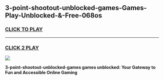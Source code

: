 
## 3-point-shootout-unblocked-games-Games-Play-Unblocked-&-Free-068os
<h3>
<a href="https://premium76.site?title=3-point-shootout-unblocked-games&ref=24A">CLICK TO PLAY</a></h3>
<hr>

<h3>
<a href="https://premium76.site?title=3-point-shootout-unblocked-games&ref=24A">CLICK 2 PLAY</a>
  
</h3>

<a href="https://premium76.site?title=3-point-shootout-unblocked-games&ref=24A"><img src="https://clearcache.store/games.png"></a>


**3-point-shootout-unblocked-games games unblocked: Your Gateway to Fun and Accessible Online Gaming**

